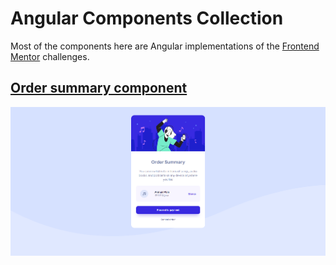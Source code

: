 # Angular Components Collection

Most of the components here are Angular implementations of the [Frontend Mentor](https://www.frontendmentor.io/challenges) challenges. <br>

## [Order summary component](https://github.com/viniciusmorgado/angular-components-collection/tree/main/components/order-summary) ##

![Order summary for a music streaming service. An illustration of a person enjoying music with headphones. The selected plan is Annual, priced at $39.99 per year. Buttons to proceed to payment or cancel the order are present.](https://github.com/viniciusmorgado/angular-components-collection/blob/main/images/order-summary.png)
